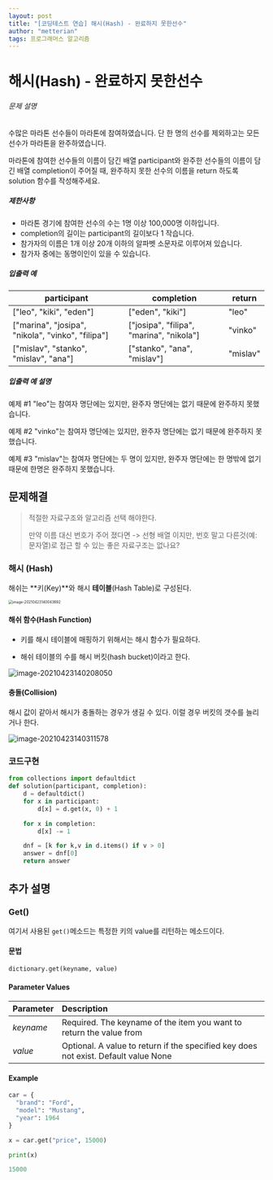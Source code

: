 ```yaml
---
layout: post
title: "[코딩테스트 연습] 해시(Hash) - 완료하지 못한선수"
author: "metterian"
tags: 프로그래머스 알고리즘
---
```

# 해시(Hash) - 완료하지 못한선수

###### 문제 설명

수많은 마라톤 선수들이 마라톤에 참여하였습니다. 단 한 명의 선수를 제외하고는 모든 선수가 마라톤을 완주하였습니다.

마라톤에 참여한 선수들의 이름이 담긴 배열 participant와 완주한 선수들의 이름이 담긴 배열 completion이 주어질 때, 완주하지 못한 선수의 이름을 return 하도록 solution 함수를 작성해주세요.

##### 제한사항

- 마라톤 경기에 참여한 선수의 수는 1명 이상 100,000명 이하입니다.
- completion의 길이는 participant의 길이보다 1 작습니다.
- 참가자의 이름은 1개 이상 20개 이하의 알파벳 소문자로 이루어져 있습니다.
- 참가자 중에는 동명이인이 있을 수 있습니다.

##### 입출력 예

| participant                                       | completion                               | return   |
| ------------------------------------------------- | ---------------------------------------- | -------- |
| ["leo", "kiki", "eden"]                           | ["eden", "kiki"]                         | "leo"    |
| ["marina", "josipa", "nikola", "vinko", "filipa"] | ["josipa", "filipa", "marina", "nikola"] | "vinko"  |
| ["mislav", "stanko", "mislav", "ana"]             | ["stanko", "ana", "mislav"]              | "mislav" |

##### 입출력 예 설명

예제 #1
"leo"는 참여자 명단에는 있지만, 완주자 명단에는 없기 때문에 완주하지 못했습니다.

예제 #2
"vinko"는 참여자 명단에는 있지만, 완주자 명단에는 없기 때문에 완주하지 못했습니다.

예제 #3
"mislav"는 참여자 명단에는 두 명이 있지만, 완주자 명단에는 한 명밖에 없기 때문에 한명은 완주하지 못했습니다.



## 문제해결

> 적절한 자료구조와 알고리즘 선택 해야한다.
>
> 만약 이름 대신 번호가 주어 졌다면 -> 선형 배열 이지만, 번호 말고 다른것(예: 문자열)로 접근 할 수 있는 좋은 자료구조는 없나요?



### 해시 (Hash)

해쉬는 **키(Key)**와 해시 **테이블**(Hash Table)로 구성된다.

<img src="https://tva1.sinaimg.cn/large/008i3skNgy1gptlcb3hxcj30md0fwmyi.jpg" alt="image-20210423140043692" style="zoom:50%;" />

#### 해쉬 함수(Hash Function)

+ 키를 해시 테이블에 매핑하기 위해서는 해시 함수가 필요하다.

+ 해쉬 테이블의 수를 해시 버킷(hash bucket)이라고 한다.

![image-20210423140208050](https://tva1.sinaimg.cn/large/008i3skNgy1gptldrnwjkj30rs0frtcc.jpg)



#### 충돌(Collision)

해시 값이 같아서 해시가 충돌하는 경우가 생길 수 있다. 이럴 경우 버킷의 갯수를 늘리거나 한다.

![image-20210423140311578](https://tva1.sinaimg.cn/large/008i3skNgy1gptlevhwnyj30q50fv0vs.jpg)



### 코드구현

```python
from collections import defaultdict
def solution(participant, completion):
    d = defaultdict()
    for x in participant:
        d[x] = d.get(x, 0) + 1

    for x in completion:
        d[x] -= 1

    dnf = [k for k,v in d.items() if v > 0]
    answer = dnf[0]
    return answer
```





## 추가 설명

### Get()

여기서 사용된 `get()`메소드는 특정한 키의 value를 리턴하는 메소드이다.

#### 문법

```python
dictionary.get(keyname, value)
```

#### Parameter Values

| Parameter | Description                                                  |
| :-------- | :----------------------------------------------------------- |
| *keyname* | Required. The keyname of the item you want to return the value from |
| *value*   | Optional. A value to return if the specified key does not exist. Default value None |

#### Example

```python
car = {
  "brand": "Ford",
  "model": "Mustang",
  "year": 1964
}

x = car.get("price", 15000)

print(x)
```

```python
15000
```

